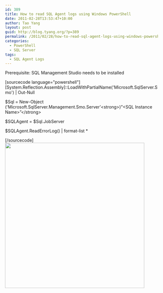 ```yaml
---
id: 389
title: How to read SQL Agent logs using Windows PowerShell
date: 2011-02-28T13:53:47+10:00
author: Tao Yang
layout: post
guid: http://blog.tyang.org/?p=389
permalink: /2011/02/28/how-to-read-sql-agent-logs-using-windows-powershell/
categories:
  - PowerShell
  - SQL Server
tags:
  - SQL Agent Logs
---
```

Prerequisite: SQL Management Studio needs to be installed
<div id="_mcePaste">[sourcecode language="powershell"]
[System.Reflection.Assembly]::LoadWithPartialName('Microsoft.SqlServer.Smo') | Out-Null

$Sql = New-Object ('Microsoft.SqlServer.Management.Smo.Server'&lt;strong&gt;)”&lt;SQL Instance Name&gt;”&lt;/strong&gt;

$SQLAgent = $Sql.JobServer

$SQLAgent.ReadErrorLog() | format-list *

[/sourcecode]
<a href="http://blog.tyang.org/wp-content/uploads/2011/03/image4.png"><img class="alignleft size-full wp-image-396" title="image4" src="http://blog.tyang.org/wp-content/uploads/2011/03/image4.png" alt="" width="459" height="480" /></a></pre>
&nbsp;

</div>